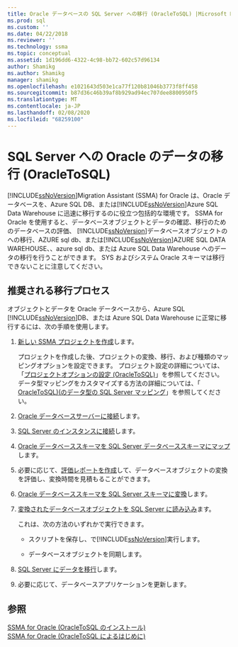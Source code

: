 ```yaml
---
title: Oracle データベースの SQL Server への移行 (OracleToSQL) |Microsoft Docs
ms.prod: sql
ms.custom: ''
ms.date: 04/22/2018
ms.reviewer: ''
ms.technology: ssma
ms.topic: conceptual
ms.assetid: 1d196dd6-4322-4c98-bb72-602c57d96134
author: Shamikg
ms.author: Shamikg
manager: shamikg
ms.openlocfilehash: e1021643d503e1ca77f120b81046b3773f8ff458
ms.sourcegitcommit: b87d36c46b39af8b929ad94ec707dee8800950f5
ms.translationtype: MT
ms.contentlocale: ja-JP
ms.lasthandoff: 02/08/2020
ms.locfileid: "68259100"
---
```

# <a name="migrating-oracle-databases-to-sql-server-oracletosql"></a>SQL Server への Oracle のデータの移行 (OracleToSQL)
[!INCLUDE[ssNoVersion](../../includes/ssnoversion-md.md)]Migration Assistant (SSMA) for Oracle は、Oracle データベースを、Azure SQL DB、または[!INCLUDE[ssNoVersion](../../includes/ssnoversion-md.md)]Azure SQL Data Warehouse に迅速に移行するのに役立つ包括的な環境です。 SSMA for Oracle を使用すると、データベースオブジェクトとデータの確認、移行のためのデータベースの評価、 [!INCLUDE[ssNoVersion](../../includes/ssnoversion-md.md)]データベースオブジェクトのへの移行、AZURE sql db、または[!INCLUDE[ssNoVersion](../../includes/ssnoversion-md.md)]AZURE SQL DATA WAREHOUSE、、azure sql db、または Azure SQL Data Warehouse へのデータの移行を行うことができます。 SYS およびシステム Oracle スキーマは移行できないことに注意してください。
  
## <a name="recommended-migration-process"></a>推奨される移行プロセス  
オブジェクトとデータを Oracle データベースから、Azure SQL [!INCLUDE[ssNoVersion](../../includes/ssnoversion-md.md)]DB、または Azure SQL Data Warehouse に正常に移行するには、次の手順を使用します。
  
1.  [新しい SSMA プロジェクトを作成](working-with-ssma-projects-oracletosql.md)します。  
  
    プロジェクトを作成した後、プロジェクトの変換、移行、および種類のマッピングオプションを設定できます。 プロジェクト設定の詳細については、「[プロジェクトオプションの設定 &#40;OracleToSQL&#41;](../../ssma/oracle/setting-project-options-oracletosql.md)」を参照してください。 データ型マッピングをカスタマイズする方法の詳細については、「 [OracleToSQL&#41;&#40;のデータ型の SQL Server マッピング](../../ssma/oracle/mapping-oracle-and-sql-server-data-types-oracletosql.md)」を参照してください。  
  
2.  [Oracle データベースサーバーに接続](connecting-to-oracle-database-oracletosql.md)します。  
  
3.  [SQL Server のインスタンスに接続](connecting-to-sql-server-oracletosql.md)します。  
  
4.  [Oracle データベーススキーマを SQL Server データベーススキーマにマップ](mapping-oracle-schemas-to-sql-server-schemas-oracletosql.md)します。  
  
5.  必要に応じて、[評価レポートを作成](assessing-oracle-schemas-for-conversion-oracletosql.md)して、データベースオブジェクトの変換を評価し、変換時間を見積もることができます。  
  
6.  [Oracle データベーススキーマを SQL Server スキーマに変換](converting-oracle-schemas-oracletosql.md)します。  
  
7.  [変換されたデータベースオブジェクトを SQL Server に読み込み](loading-converted-database-objects-into-sql-server-oracletosql.md)ます。  
  
    これは、次の方法のいずれかで実行できます。  
  
    -   スクリプトを保存し、で[!INCLUDE[ssNoVersion](../../includes/ssnoversion-md.md)]実行します。  
  
    -   データベースオブジェクトを同期します。  
  
8.  [SQL Server にデータを移行](migrating-oracle-data-into-sql-server-oracletosql.md)します。  
  
9. 必要に応じて、データベースアプリケーションを更新します。  
  
## <a name="see-also"></a>参照  
[SSMA for Oracle &#40;OracleToSQL のインストール&#41;](../../ssma/oracle/installing-ssma-for-oracle-oracletosql.md)  
[SSMA for Oracle &#40;OracleToSQL によるはじめに&#41;](../../ssma/oracle/getting-started-with-ssma-for-oracle-oracletosql.md)  
  
